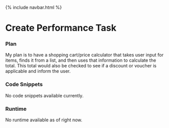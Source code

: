 {% include navbar.html %}

# Create Performance Task

### Plan
My plan is to have a shopping cart/price calculator that takes user input for items, finds it from a list, and then uses that information to calculate the total. This total would also be checked to see if a discount or voucher is applicable and inform the user.

### Code Snippets
No code snippets available currently.

### Runtime
No runtime available as of right now.
